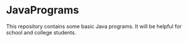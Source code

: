 # JavaPrograms
This repository contains some basic Java programs. It will be helpful for school and college students.
